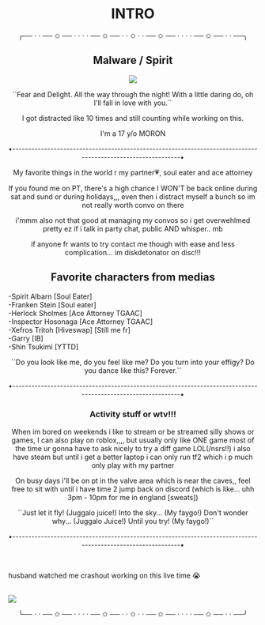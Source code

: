 
 <h1 align="center">INTRO</h1>
 <p align="center">╭── ⋅ ⋅ ── ✩ ── ⋅ ⋅ ⋅ ⋅ ── ✩ ── ⋅ ⋅ ✩  ⋅ ⋅ ── ✩ ── ⋅ ⋅ ⋅ ⋅ ── ✩ ── ⋅ ⋅ ──╮</p>
 <h2 align="center">Malware / Spirit</h2>
 <p align="center">
  <img src="https://media.discordapp.net/attachments/1312193557368537099/1353465215064342548/Untitled78_20250323201554.png?ex=67e268f5&is=67e11775&hm=307db870c722d81db1f3e7b7d33815944046073f329e3c10dde458181f855751&=&format=webp&quality=lossless&width=552&height=552">
</p>
<p align="center">``Fear and Delight. All the way through the night! With a little daring do, oh I'll fall in love with you.``</p>
<p align="center">I got distracted like 10 times and still counting while working on this.</p>
<p align="center">I'm a 17 y/o MORON</p>
<p align="center">•------------------------------------------------------------------------------------------------------------•</p>
<p align="center">My favorite things in the world r my partner💗, soul eater and ace attorney</p>
<p align="center">If you found me on PT, there's a high chance I WON'T be back online during sat and sund or during holidays,,, even then i distract myself a bunch so im not really worth convo on there </3 LMFAO</p>
<p align="center">i'mmm also not that good at managing my convos so i get overwehlmed pretty ez if i talk in party chat, public AND whisper.. mb</p>
<p align="center">if anyone fr wants to try contact me though with ease and less complication... im diskdetonator on disc!!!</p>
<h2 align="center">Favorite characters from medias</h2>
-Spirit Albarn [Soul Eater]
<br>-Franken Stein [Soul eater]
<br>-Herlock Sholmes [Ace Attorney TGAAC]
<br>-Inspector Hosonaga [Ace Attorney TGAAC]
<br>-Xefros Tritoh [Hiveswap] [Still me fr]
<br>-Garry [IB]
<br>-Shin Tsukimi [YTTD]
<p align="center">``Do you look like me, do you feel like me? Do you turn into your effigy? Do you dance like this? Forever.``</p>
<p align="center">•------------------------------------------------------------------------------------------------------------•</p>
<h3 align="center"=>Activity stuff or wtv!!!</h3>
<p align="center">When im bored on weekends i like to stream or be streamed silly shows or games, I can also play on roblox,,,, but usually only like ONE game most of the time ur gonna have to ask nicely to try a diff game LOL(/nsrs!!) i also have steam but until i get a better laptop i can only run tf2 which i p much only play with my partner </3333</p>
<p align="center">On busy days i'll be on pt in the valve area which is near the caves,, feel free to sit with until i have time 2 jump back on discord (which is like... uhh 3pm - 10pm for me in england [sweats]) </p>
<p align="center">``Just let it fly! (Juggalo juice!) Into the sky... (My faygo!) Don't wonder why... (Juggalo Juice!) Until you try! (My faygo!)``</p>
<p align="center">•------------------------------------------------------------------------------------------------------------•</p>
<br>
<p>husband watched me crashout working on this live time 😭 </p>
<br><img src="https://media.discordapp.net/attachments/1344089459418730590/1353839231449169950/eb5ed0cedeea2a05e570e486c35f7d6f.jpg?ex=67e5bf89&is=67e46e09&hm=9963d53477977348abde785c060763efb798eb3c41d8065fe9422fdda6403676&">
<p align="center">╰── ⋅ ⋅ ── ✩ ── ⋅ ⋅ ⋅ ⋅ ── ✩ ── ⋅ ⋅ ✩  ⋅ ⋅ ── ✩ ── ⋅ ⋅ ⋅ ⋅ ── ✩ ── ⋅ ⋅ ──╯</p>
